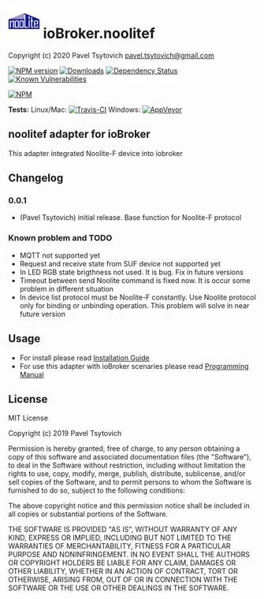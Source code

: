 <h1>
	<img src="admin/noolitef.png" width="64"/>
	ioBroker.noolitef
</h1>

Copyright (c) 2020 Pavel Tsytovich pavel.tsytovich@gmail.com

[![NPM version](http://img.shields.io/npm/v/iobroker.noolitef.svg)](https://www.npmjs.com/package/iobroker.noolitef)
[![Downloads](https://img.shields.io/npm/dm/iobroker.noolitef.svg)](https://www.npmjs.com/package/iobroker.noolitef)
[![Dependency Status](https://img.shields.io/david/paveltsytovich/iobroker.noolitef.svg)](https://david-dm.org/paveltsytovich/iobroker.noolitef)
[![Known Vulnerabilities](https://snyk.io/test/github/paveltsytovich/ioBroker.noolitef/badge.svg)](https://snyk.io/test/github/paveltsytovich/ioBroker.noolitef)

[![NPM](https://nodei.co/npm/iobroker.noolitef.png?downloads=true)](https://nodei.co/npm/iobroker.noolitef/)

**Tests:** Linux/Mac: [![Travis-CI](http://img.shields.io/travis/paveltsytovich/ioBroker.noolitef/master.svg)](https://travis-ci.org/paveltsytovich/ioBroker.noolitef)
Windows: [![AppVeyor](https://ci.appveyor.com/api/projects/status/github/paveltsytovich/ioBroker.noolitef?branch=master&svg=true)](https://ci.appveyor.com/project/paveltsytovich/ioBroker-noolitef/)

## noolitef adapter for ioBroker

This adapter integrated Noolite-F device into iobroker

## Changelog

### 0.0.1
* (Pavel Tsytovich) initial release. Base function for Noolite-F protocol

### Known problem and TODO

* MQTT not supported yet
* Request and receive state from SUF device not supported yet
* In LED RGB state brigthness not used. It is bug. Fix in future versions
* Timeout between send Noolite command is fixed now. It is occur some problem in different situation
* In device list protocol must be Noolite-F constantly. Use Noolite protocol only for binding or unbinding operation. This problem will solve in near future version

## Usage

* For install please read [Installation Guide](/docs/install.md)
* For use this adapter with ioBroker scenaries please read [Programming Manual](/docs/programming.md)


## License
MIT License

Copyright (c) 2019 Pavel Tsytovich

Permission is hereby granted, free of charge, to any person obtaining a copy
of this software and associated documentation files (the "Software"), to deal
in the Software without restriction, including without limitation the rights
to use, copy, modify, merge, publish, distribute, sublicense, and/or sell
copies of the Software, and to permit persons to whom the Software is
furnished to do so, subject to the following conditions:

The above copyright notice and this permission notice shall be included in all
copies or substantial portions of the Software.

THE SOFTWARE IS PROVIDED "AS IS", WITHOUT WARRANTY OF ANY KIND, EXPRESS OR
IMPLIED, INCLUDING BUT NOT LIMITED TO THE WARRANTIES OF MERCHANTABILITY,
FITNESS FOR A PARTICULAR PURPOSE AND NONINFRINGEMENT. IN NO EVENT SHALL THE
AUTHORS OR COPYRIGHT HOLDERS BE LIABLE FOR ANY CLAIM, DAMAGES OR OTHER
LIABILITY, WHETHER IN AN ACTION OF CONTRACT, TORT OR OTHERWISE, ARISING FROM,
OUT OF OR IN CONNECTION WITH THE SOFTWARE OR THE USE OR OTHER DEALINGS IN THE
SOFTWARE.